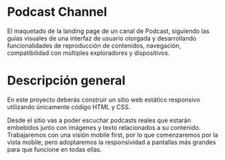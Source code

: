# Podcast Channel

El maquetado de la landing page de un canal de Podcast, siguiendo las guías visuales de una interfaz de usuario otorgada y desarrollando funcionalidades de reproducción de contenidos, navegación, compatibilidad con múltiples exploradores y dispositivos.

# Descripción general

En este proyecto deberás construir un sitio web estático responsivo utilizando únicamente código HTML y CSS.

Desde el sitio vas a poder escuchar podcasts reales que estarán embebidos junto con imágenes y texto relacionados a su contenido. Trabajaremos con una visión mobile first, por lo que comenzaremos por la vista mobile, pero adoptaremos la responsividad a pantallas más grandes para que funcione en todas ellas.
